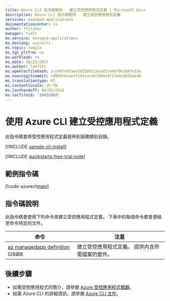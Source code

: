 ```yaml
---
title: Azure CLI 指令碼範例 - 建立受控應用程式定義 | Microsoft Docs
description: Azure CLI 指令碼範例 - 建立受控應用程式定義
services: managed-applications
documentationcenter: na
author: tfitzmac
manager: timlt
ms.service: managed-applications
ms.devlang: azurecli
ms.topic: sample
ms.tgt_pltfrm: na
ms.workload: na
ms.date: 10/25/2017
ms.author: tomfitz
ms.openlocfilehash: 1cc407e07aee307b00116aad1c44bf8e2b97e33e
ms.sourcegitcommit: 1d850f6cae47261eacdb7604a9f17edc6626ae4b
ms.translationtype: HT
ms.contentlocale: zh-TW
ms.lasthandoff: 08/02/2018
ms.locfileid: "39432468"
---
```

# <a name="create-a-managed-application-definition-with-azure-cli"></a>使用 Azure CLI 建立受控應用程式定義

此指令碼會將受控應用程式定義發佈到服務類別目錄。 


[!INCLUDE [sample-cli-install](../../../includes/sample-cli-install.md)]

[!INCLUDE [quickstarts-free-trial-note](../../../includes/quickstarts-free-trial-note.md)]

## <a name="sample-script"></a>範例指令碼

[!code-azurecli[main](../../../cli_scripts/managed-applications/create-definition/create-definition.sh "Create definition")]


## <a name="script-explanation"></a>指令碼說明

此指令碼會使用下列命令來建立受控應用程式定義。 下表中的每個命令都會連結至命令特定的文件。

| 命令 | 注意 |
|---|---|
| [az managedapp definition create](https://docs.microsoft.com/cli/azure/managedapp/definition#az-managedapp-definition-create) | 建立受控應用程式定義。 提供內含所需檔案的套件。 |


## <a name="next-steps"></a>後續步驟

* 如需受控應用程式的簡介，請參閱 [Azure 受控應用程式概觀](../overview.md)。
* 如需 Azure CLI 的詳細資訊，請參閱 [Azure CLI 文件](https://docs.microsoft.com/cli/azure)。
